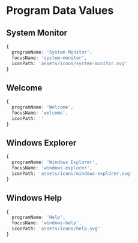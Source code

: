# Program Data Values

## System Monitor

```typescript
{
  programName: 'System Monitor',
  focusName: 'system-monitor',
  iconPath: 'assets/icons/system-monitor.svg'
}
```

## Welcome

```typescript
{
  programName: 'Welcome',
  focusName: 'welcome',
  iconPath: ''
}
```

## Windows Explorer

```typescript
{
  programName: 'Windows Explorer',
  focusName: 'windows-explorer',
  iconPath: 'assets/icons/windows-explorer.svg'
}
```

## Windows Help

```typescript
{
  programName: 'Help',
  focusName: 'windows-help',
  iconPath: 'assets/icons/help.svg'
}
```
